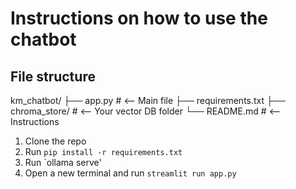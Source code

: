 # Instructions on how to use the chatbot

## File structure
km_chatbot/
├── app.py             # <-- Main file
├── requirements.txt
├── chroma_store/      # <-- Your vector DB folder
└── README.md          # <-- Instructions


1. Clone the repo
2. Run `pip install -r requirements.txt`
2. Run `ollama serve'
3. Open a new terminal and run `streamlit run app.py`


